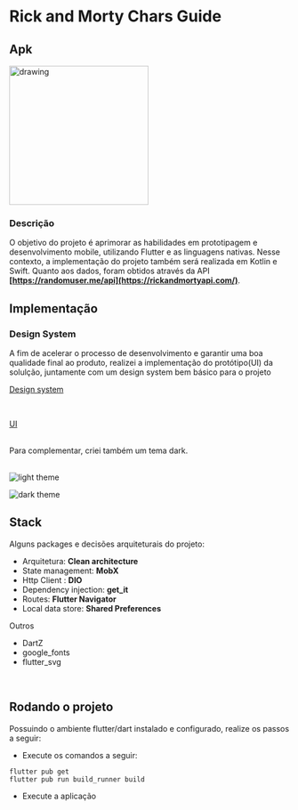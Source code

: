 # Rick and Morty Chars Guide
## Apk
<a href="https://github.com/eduardo-and/rick_and_morty_chars_guide/raw/master/apk/rick-and-morty-chars-guide.apk">
<img src="https://upload.wikimedia.org/wikipedia/commons/1/11/Download_apk.png?20180424184350" alt="drawing" width="250"/></a>

### Descrição

O objetivo do projeto é aprimorar as habilidades em prototipagem e desenvolvimento mobile, utilizando Flutter e as linguagens nativas. Nesse contexto, a implementação do projeto também será realizada em Kotlin e Swift. Quanto aos dados, foram obtidos através da API **[https://randomuser.me/api](https://rickandmortyapi.com/)**.

## Implementação
### Design System
A fim de acelerar o processo de desenvolvimento e garantir uma boa qualidade final ao produto,
realizei a implementação do protótipo(UI) da solulção, juntamente com um design system bem básico para o projeto

[Design system](https://www.figma.com/file/eMMnfCyK8EG5yP8TbTWrOf/Rick-and-morty-app?type=design&node-id=1-5&mode=design)

<br>

[UI](https://www.figma.com/file/eMMnfCyK8EG5yP8TbTWrOf/Rick-and-morty-app?type=design&node-id=0%3A1&mode=design&t=ev7UnyCV1HP9Mvxx-1)

<br>
Para complementar, criei também um tema dark.
<br><br>

![light theme](https://github.com/eduardo-and/rick_and_morty_chars_guide/assets/20565180/675c48b8-92a8-4a52-9787-d99b26ee1f6b)

![dark theme](https://github.com/eduardo-and/rick_and_morty_chars_guide/assets/20565180/536c4f32-4f1e-41e4-b369-021ee6c6795c)

## Stack
Alguns packages e decisões arquiteturais do projeto:

  - Arquitetura: **Clean architecture**
  - State management: **MobX**
  - Http Client : **DIO**
  - Dependency injection: **get_it**
  - Routes: **Flutter Navigator**
  - Local data store: **Shared Preferences**
  
  Outros
   - DartZ
   - google_fonts
   - flutter_svg

</br>

## Rodando o projeto

Possuindo o ambiente flutter/dart instalado e configurado, realize os passos a seguir:
- Execute os comandos a seguir:

```
flutter pub get
flutter pub run build_runner build 
```
- Execute a aplicação

